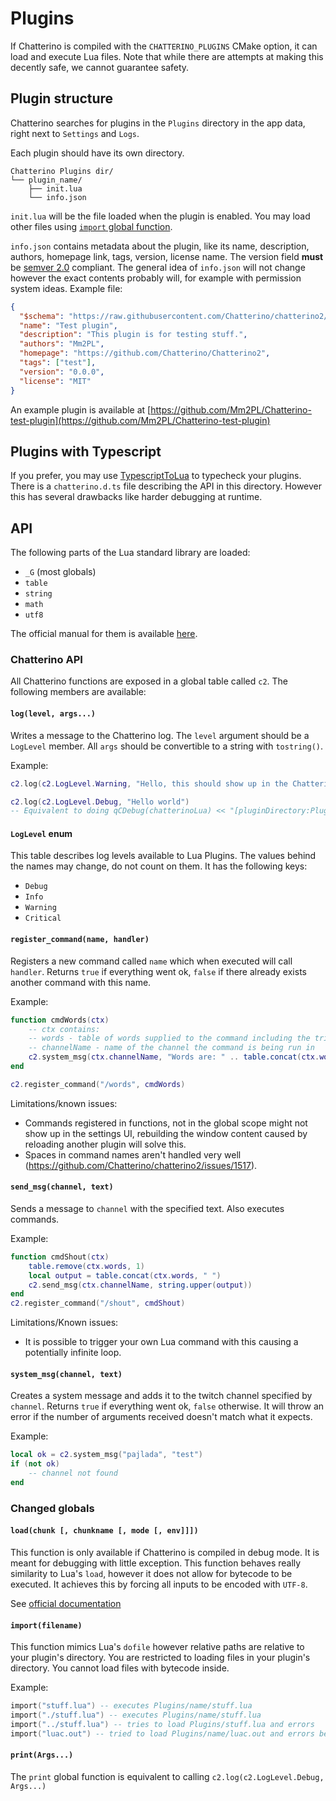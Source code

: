 # Plugins

If Chatterino is compiled with the `CHATTERINO_PLUGINS` CMake option, it can
load and execute Lua files. Note that while there are attempts at making this
decently safe, we cannot guarantee safety.

## Plugin structure

Chatterino searches for plugins in the `Plugins` directory in the app data, right next to `Settings` and `Logs`.

Each plugin should have its own directory.

```
Chatterino Plugins dir/
└── plugin_name/
    ├── init.lua
    └── info.json
```

`init.lua` will be the file loaded when the plugin is enabled. You may load other files using [`import` global function](#importfilename=).

`info.json` contains metadata about the plugin, like its name, description,
authors, homepage link, tags, version, license name. The version field **must**
be [semver 2.0](https://semver.org/) compliant. The general idea of `info.json`
will not change however the exact contents probably will, for example with
permission system ideas.
Example file:

```json
{
  "$schema": "https://raw.githubusercontent.com/Chatterino/chatterino2/master/docs/plugin-info.schema.json",
  "name": "Test plugin",
  "description": "This plugin is for testing stuff.",
  "authors": "Mm2PL",
  "homepage": "https://github.com/Chatterino/Chatterino2",
  "tags": ["test"],
  "version": "0.0.0",
  "license": "MIT"
}
```

An example plugin is available at [https://github.com/Mm2PL/Chatterino-test-plugin](https://github.com/Mm2PL/Chatterino-test-plugin)

## Plugins with Typescript

If you prefer, you may use [TypescriptToLua](https://typescripttolua.github.io)
to typecheck your plugins. There is a `chatterino.d.ts` file describing the API
in this directory. However this has several drawbacks like harder debugging at
runtime.

## API

The following parts of the Lua standard library are loaded:

- `_G` (most globals)
- `table`
- `string`
- `math`
- `utf8`

The official manual for them is available [here](https://www.lua.org/manual/5.4/manual.html#6).

### Chatterino API

All Chatterino functions are exposed in a global table called `c2`. The following members are available:

#### `log(level, args...)`

Writes a message to the Chatterino log. The `level` argument should be a
`LogLevel` member. All `args` should be convertible to a string with
`tostring()`.

Example:

```lua
c2.log(c2.LogLevel.Warning, "Hello, this should show up in the Chatterino log by default")

c2.log(c2.LogLevel.Debug, "Hello world")
-- Equivalent to doing qCDebug(chatterinoLua) << "[pluginDirectory:Plugin Name]" << "Hello, world"; from C++
```

#### `LogLevel` enum

This table describes log levels available to Lua Plugins. The values behind the names may change, do not count on them. It has the following keys:

- `Debug`
- `Info`
- `Warning`
- `Critical`

#### `register_command(name, handler)`

Registers a new command called `name` which when executed will call `handler`.
Returns `true` if everything went ok, `false` if there already exists another
command with this name.

Example:

```lua
function cmdWords(ctx)
    -- ctx contains:
    -- words - table of words supplied to the command including the trigger
    -- channelName - name of the channel the command is being run in
    c2.system_msg(ctx.channelName, "Words are: " .. table.concat(ctx.words, " "))
end

c2.register_command("/words", cmdWords)
```

Limitations/known issues:

- Commands registered in functions, not in the global scope might not show up in the settings UI,
  rebuilding the window content caused by reloading another plugin will solve this.
- Spaces in command names aren't handled very well (https://github.com/Chatterino/chatterino2/issues/1517).

#### `send_msg(channel, text)`

Sends a message to `channel` with the specified text. Also executes commands.

Example:

```lua
function cmdShout(ctx)
    table.remove(ctx.words, 1)
    local output = table.concat(ctx.words, " ")
    c2.send_msg(ctx.channelName, string.upper(output))
end
c2.register_command("/shout", cmdShout)
```

Limitations/Known issues:

- It is possible to trigger your own Lua command with this causing a potentially infinite loop.

#### `system_msg(channel, text)`

Creates a system message and adds it to the twitch channel specified by
`channel`. Returns `true` if everything went ok, `false` otherwise. It will
throw an error if the number of arguments received doesn't match what it
expects.

Example:

```lua
local ok = c2.system_msg("pajlada", "test")
if (not ok)
    -- channel not found
end
```

### Changed globals

#### `load(chunk [, chunkname [, mode [, env]]])`

This function is only available if Chatterino is compiled in debug mode. It is meant for debugging with little exception.
This function behaves really similarity to Lua's `load`, however it does not allow for bytecode to be executed.
It achieves this by forcing all inputs to be encoded with `UTF-8`.

See [official documentation](https://www.lua.org/manual/5.4/manual.html#pdf-load)

#### `import(filename)`

This function mimics Lua's `dofile` however relative paths are relative to your plugin's directory.
You are restricted to loading files in your plugin's directory. You cannot load files with bytecode inside.

Example:

```lua
import("stuff.lua") -- executes Plugins/name/stuff.lua
import("./stuff.lua") -- executes Plugins/name/stuff.lua
import("../stuff.lua") -- tries to load Plugins/stuff.lua and errors
import("luac.out") -- tried to load Plugins/name/luac.out and errors because it contains non-utf8 data
```

#### `print(Args...)`

The `print` global function is equivalent to calling `c2.log(c2.LogLevel.Debug, Args...)`
